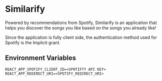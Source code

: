 # Similarify
Powered by recommendations from Spotify, Similarify is an application that helps you discover the songs you like based on the songs you already like!

Since the application is fully client side, the authentication method used for Spotify is the Implicit grant.

## Environment Variables
```
REACT_APP_SPOTIFY_CLIENT_ID=<SPOTIFTY API KEY>
REACT_APP_REDIRECT_URI=<SPOTIFY_REDIRECT_URI>
```